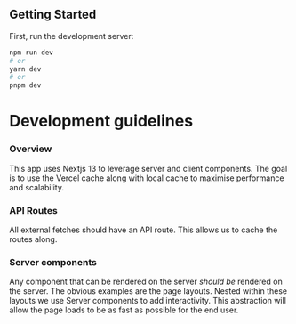 ## Getting Started

First, run the development server:

```bash
npm run dev
# or
yarn dev
# or
pnpm dev
```


# Development guidelines

### Overview

This app uses Nextjs 13 to leverage server and client components. The goal is to use the Vercel cache along with local cache to maximise performance and scalability.

### API Routes
All external fetches should have an API route. This allows us to cache the routes along.

### Server components
Any component that can be rendered on the server _should be_ rendered on the server. The obvious examples are the page layouts. Nested within these layouts we use Server components to add interactivity. This abstraction will allow the page loads to be as fast as possible for the end user.

